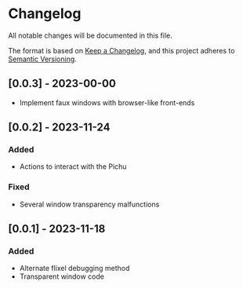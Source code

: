 # Changelog
All notable changes will be documented in this file.

The format is based on [Keep a Changelog](https://keepachangelog.com/en/1.0.0/),
and this project adheres to [Semantic Versioning](https://semver.org/spec/v2.0.0.html).

## [0.0.3] - 2023-00-00
- Implement faux windows with browser-like front-ends

## [0.0.2] - 2023-11-24
### Added
- Actions to interact with the Pichu

### Fixed
- Several window transparency malfunctions

## [0.0.1] - 2023-11-18
### Added
- Alternate flixel debugging method
- Transparent window code
